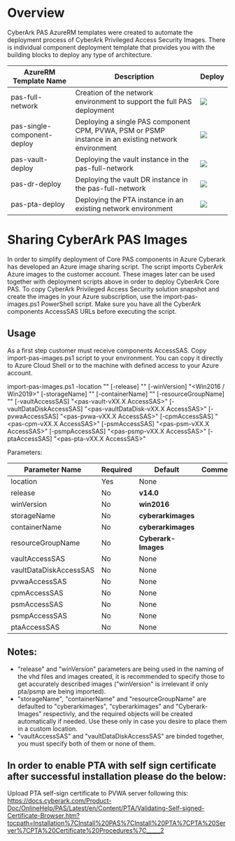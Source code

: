 # Overview

CyberArk PAS AzureRM templates were created to automate the deployment process of CyberArk Privileged Access Security Images. There is individual component deployment template that provides you with the building blocks to deploy any type of architecture.

| AzureRM Template Name | Description | Deploy |
|-----------------------|-------------|--------|
| pas-full-network | Creation of the network environment to support the full PAS deployment | <a href="https://portal.azure.com/#create/Microsoft.Template/uri/https%3A%2F%2Fraw.githubusercontent.com%2Fcyberark%2Fpas-on-cloud%2Fmaster%2Fazure%2Fpas-full-network.json" target="_blank"><img src="http://azuredeploy.net/deploybutton.png"/></a> |
| pas-single-component-deploy | Deploying a single PAS component CPM, PVWA, PSM or PSMP instance in an existing network environment |  <a href="https://portal.azure.com/#create/Microsoft.Template/uri/https%3A%2F%2Fraw.githubusercontent.com%2Fcyberark%2Fpas-on-cloud%2Fmaster%2Fazure%2Fpas-single-component-deploy.json" target="_blank"><img src="http://azuredeploy.net/deploybutton.png"/></a> |
| pas-vault-deploy | Deploying the vault instance in the pas-full-network | <a href="https://portal.azure.com/#create/Microsoft.Template/uri/https%3A%2F%2Fraw.githubusercontent.com%2Fcyberark%2Fpas-on-cloud%2Fmaster%2Fazure%2Fpas-vault-deploy.json" target="_blank"><img src="http://azuredeploy.net/deploybutton.png"/></a> |
| pas-dr-deploy | Deploying the vault DR instance in the pas-full-network | <a href="https://portal.azure.com/#create/Microsoft.Template/uri/https%3A%2F%2Fraw.githubusercontent.com%2Fcyberark%2Fpas-on-cloud%2Fmaster%2Fazure%2Fpas-dr-deploy.json" target="_blank"><img src="http://azuredeploy.net/deploybutton.png"/></a> 
| pas-pta-deploy | Deploying the PTA instance in an existing network environment | <a href="https://portal.azure.com/#create/Microsoft.Template/uri/https%3A%2F%2Fraw.githubusercontent.com%2Fcyberark%2Fpas-on-cloud%2Fmaster%2Fazure%2Fpas-pta-deploy.json" target="_blank"><img src="http://azuredeploy.net/deploybutton.png"/></a> |

# Sharing CyberArk PAS Images
In order to simplify deployment of Core PAS components in Azure Cyberark has developed an Azure image sharing script.
The script imports CyberArk Azure images to the customer account.
These images later can be used together with deployment scripts above in order to deploy CyberArk Core PAS.
To copy CyberArk Privileged Access Security solution snapshot and create the images in your Azure subscription, use the import-pas-images.ps1 PowerShell script. Make sure you have all the CyberArk components AccessSAS URLs before executing the script.

## Usage
As a first step customer must receive components AccessSAS.
Copy import-pas-images.ps1 script to your environment. You can copy it directly to Azure Cloud Shell or to the machine with defined access to your Azure account.

import-pas-images.ps1 -location "<Desired Azure location>" [-release] "<PAS release>" [-winVersion] "<Win2016 / Win2019>" [-storageName] "<Custom Storage account>" [-containerName] "<Custom Container>" [-resourceGroupName] "<Custom Resource Group>" [-vaultAccessSAS] "<pas-vault-vXX.X AccessSAS>"
[-vaultDataDiskAccessSAS] "<pas-vaultDataDisk-vXX.X AccessSAS>" [-pvwaAccessSAS] "<pas-pvwa-vXX.X AccessSAS>" [-cpmAccessSAS] "<pas-cpm-vXX.X AccessSAS>"
[-psmAccessSAS] "<pas-psm-vXX.X AccessSAS>" [-psmpAccessSAS] "<pas-psmp-vXX.X AccessSAS>" [-ptaAccessSAS] "<pas-pta-vXX.X AccessSAS>"

Parameters:

| Parameter Name          | Required | Default              | Comments |
|-------------------------|----------|----------------------|----------|
| location                | Yes      | None                 |          |
| release                 | No       | **v14.0**            |          |
| winVersion              | No       | **win2016**          |          |
| storageName             | No       | **cyberarkimages**   |          |
| containerName           | No       | **cyberarkimages**   |          |
| resourceGroupName       | No       | **Cyberark-Images**  |          |
| vaultAccessSAS          | No       | None                 |          |
| vaultDataDiskAccessSAS  | No       | None                 |          |
| pvwaAccessSAS           | No       | None                 |          |
| cpmAccessSAS            | No       | None                 |          |
| psmAccessSAS            | No       | None                 |          |
| psmpAccessSAS           | No       | None                 |          |
| ptaAccessSAS            | No       | None                 |          |

## Notes:
- "release" and "winVersion" parameters are being used in the naming of the vhd files and images created, 
  it is recommended to specify those to get accurately described images ("winVersion" is irrelevant if only pta/psmp are being imported).
- "storageName", "containerName" and "resourceGroupName" are defaulted to "cyberarkimages", "cyberarkimages" and "Cyberark-Images" respectivly,
  and the required objects will be created automatically if needed. Use these only in case you desire to place them in a custom location.
- "vaultAccessSAS" and "vaultDataDiskAccessSAS" are binded together, you must specify both of them or none of them.


## In order to enable PTA with self sign certificate after successful installation please do the below:

Upload PTA self-sign certificate to PVWA server following this:
https://docs.cyberark.com/Product-Doc/OnlineHelp/PAS/Latest/en/Content/PTA/Validating-Self-signed-Certificate-Browser.htm?tocpath=Installation%7CInstall%20PAS%7CInstall%20PTA%7CPTA%20Server%7CPTA%20Certificate%20Procedures%7C_____2
